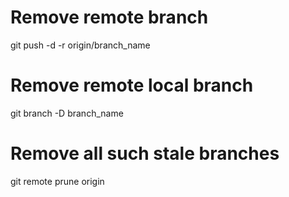 # Remove remote branch
git push -d -r origin/branch_name
# Remove remote local branch
git branch -D branch_name

# Remove all such stale branches
git remote prune origin
